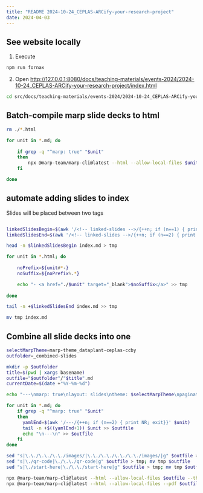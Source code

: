 ```yaml
---
title: "README 2024-10-24_CEPLAS-ARCify-your-research-project"
date: 2024-04-03
---
```


## See website locally

1. Execute

```bash
npm run fornax
```

2. Open http://127.0.0.1:8080/docs/teaching-materials/events-2024/2024-10-24_CEPLAS-ARCify-your-research-project/index.html


```bash
cd src/docs/teaching-materials/events-2024/2024-10-24_CEPLAS-ARCify-your-research-project
```

## Batch-compile marp slide decks to html

```bash
rm ./*.html

for unit in *.md; do
    
    if grep -q "^marp: true" "$unit"
    then
        npx @marp-team/marp-cli@latest --html --allow-local-files $unit --theme-set $marpTheme ../../style/marp/ --
    fi

done
```

## automate adding slides to index

Slides will be placed between two tags <!-- linked-slides -->

```bash

linkedSlidesBegin=$(awk '/<!-- linked-slides -->/{++n; if (n==1) { print NR; exit}}' index.md)
linkedSlidesEnd=$(awk '/<!-- linked-slides -->/{++n; if (n==2) { print NR; exit}}' index.md)

head -n $linkedSlidesBegin index.md > tmp

for unit in *.html; do
    
    noPrefix=${unit#*-}
    noSuffix=${noPrefix%.*}

    echo "- <a href="./$unit" target="_blank">$noSuffix</a>" >> tmp
   
done

tail -n +$linkedSlidesEnd index.md >> tmp

mv tmp index.md

```

## Combine all slide decks into one

```zsh
selectMarpTheme=marp-theme_dataplant-ceplas-ccby
outfolder=_combined-slides

mkdir -p $outfolder
title=$(pwd | xargs basename)
outfile="$outfolder"/"$title".md
currentDate=$(date +"%Y-%m-%d")

echo "---\nmarp: true\nlayout: slides\ntheme: $selectMarpTheme\npaginate: true\ntitle: $title\ndate: $currentDate\n---\n" > $outfile

for unit in *.md; do    
    if grep -q "^marp: true" "$unit"
    then
      yamlEnd=$(awk '/---/{++n; if (n==2) { print NR; exit}}' $unit)
      tail -n +$((yamlEnd+1)) $unit >> $outfile
      echo "\n---\n" >> $outfile
    fi
done

sed "s|\.\./\.\./\.\./images/|\.\./\.\./\.\./\.\./images/|g" $outfile > tmp; mv tmp $outfile
sed "s|\./qr-code|\./\.\./qr-code|g" $outfile > tmp; mv tmp $outfile
sed "s|\./start-here|\./\.\./start-here|g" $outfile > tmp; mv tmp $outfile

npx @marp-team/marp-cli@latest --html --allow-local-files $outfile --theme-set $marpTheme ../../style/marp/ --
npx @marp-team/marp-cli@latest --html --allow-local-files --pdf $outfile --theme-set $marpTheme ../../style/marp/ --

```

